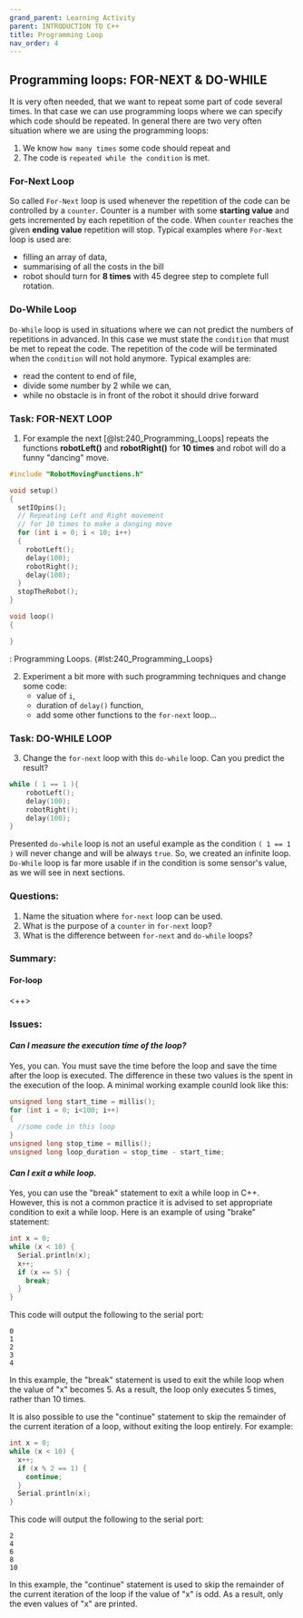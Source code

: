```yaml
---
grand_parent: Learning Activity
parent: INTRODUCTION TO C++
title: Programming Loop
nav_order: 4
---
```


## Programming loops: FOR-NEXT & DO-WHILE

It is very often needed, that we want to repeat some part of code several times. In that case we can use programming loops where we can specify which code should be repeated. In general there are two very often situation where we are using the programming loops:

1. We know `how many times` some code should repeat and
2. The code is `repeated while the condition` is met.

### For-Next Loop

So called `For-Next` loop is used whenever the repetition of the code can be controlled by a `counter`. Counter is a number with some **starting value** and gets incremented by each repetition of the code. When `counter` reaches the given **ending value** repetition will stop. Typical examples where `For-Next` loop is used are:

- filling an array of data,
- summarising of all the costs in the bill
- robot should turn for **8 times** with 45 degree step to complete full rotation.

### Do-While Loop

`Do-While` loop is used in situations where we can not predict the numbers of repetitions in advanced. In this case we must state the `condition` that must be met to repeat the code. The repetition of the code will be terminated when the `condition` will not hold anymore. Typical examples are:

- read the content to end of file,
- divide some number by 2 while we can,
- while no obstacle is in front of the robot it should drive forward

### Task: FOR-NEXT LOOP

1. For example the next [@lst:240_Programming_Loops] repeats the functions **robotLeft()** and **robotRight()** for **10 times** and robot will do a funny \"dancing\" move.

```cpp
#include "RobotMovingFunctions.h"

void setup()
{
  setIOpins();
  // Repeating Left and Right movement
  // for 10 times to make a danging move
  for (int i = 0; i < 10; i++)
  {
    robotLeft();
    delay(100);
    robotRight();
    delay(100);
  }
  stopTheRobot();
}

void loop()
{

}
```
: Programming Loops. {#lst:240_Programming_Loops}

2. Experiment a bit more with such programming techniques and change some code:
    - value of `i`,
    - duration of `delay()` function,
    - add some other functions to the `for-next` loop...

### Task: DO-WHILE LOOP

3. Change the `for-next` loop with this `do-while` loop. Can you predict the result?

```cpp
while ( 1 == 1 ){
    robotLeft();
    delay(100);
    robotRight();
    delay(100);
}
```

Presented `do-while` loop is not an useful example as the condition `( 1 == 1 )` will never change and will be always `true`. So, we created an infinite loop. `Do-While` loop is far more usable if in the condition is some sensor's value, as we will see in next sections.

### Questions:

1. Name the situation  where `for-next` loop can be used.
2. What is the purpose of a `counter` in `for-next` loop?
3. What is the difference between `for-next` and `do-while` loops?

### Summary:

#### For-loop

<++>

### Issues:

#### *Can I measure the execution time of the loop?*

Yes, you can. You must save the time before the loop and save the time after the loop is executed. The difference in these two values is the spent in the execution of the loop. A minimal working example counld look like this:
```cpp
unsigned long start_time = millis();
for (int i = 0; i<100; i++)
{
  //some code in this loop
}
unsigned long stop_time = millis();
unsigned long loop_duration = stop_time - start_time;
```

#### *Can I exit a while loop.*

Yes, you can use the "break" statement to exit a while loop in C++. However, this is not a common practice it is advised to set appropriate condition to exit a while loop.
Here is an example of using "brake" statement:

```cpp
int x = 0;
while (x < 10) {
  Serial.println(x);
  x++;
  if (x == 5) {
    break;
  }
}
```

This code will output the following to the serial port:

```
0
1
2
3
4
```

In this example, the "break" statement is used to exit the while loop when the value of "x" becomes 5. As a result, the loop only executes 5 times, rather than 10 times.

It is also possible to use the "continue" statement to skip the remainder of the current iteration of a loop, without exiting the loop entirely. For example:

```cpp
int x = 0;
while (x < 10) {
  x++;
  if (x % 2 == 1) {
    continue;
  }
  Serial.println(x);
}
```

This code will output the following to the serial port:

```
2
4
6
8
10
```

In this example, the "continue" statement is used to skip the remainder of the current iteration of the loop if the value of "x" is odd. As a result, only the even values of "x" are printed.

